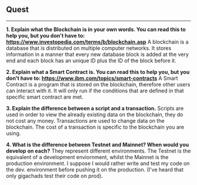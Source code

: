  ## Quest
<hr>

**1. Explain what the Blockchain is in your own words. You can read this to help you, but you don't have to: https://www.investopedia.com/terms/b/blockchain.asp**
 A blockchain is a database that is distributed on multiple computer networks. It stores information in a manner that every new database block is added at the very end and each block has an unique ID plus the ID of the block before it.

**2. Explain what a Smart Contract is. You can read this to help you, but you don't have to: https://www.ibm.com/topics/smart-contracts**
 A Smart Contract is a program that is stored on the blockchain, therefore other users can interact with it. It will only run if the conditions that are defined in that specific smart contract are met.

**3. Explain the difference between a script and a transaction.**
 Scripts are used in order to view the already existing data on the blockchain, they do not cost any money.
 Transactions are used to change data on the blockchain. The cost of a transaction is specific to the blockchain you are using.


**4. What is the difference between Testnet and Mainnet? When would you develop on each?**
 They represent different environments. The Testnet is the equivalent of a development enviornment, whilst the Mainnet is the production environment.
 I suppose I would rather write and test my code on the dev. environment before pushing it on the production.
 (I've heard that only gigachads test their code on prod). 